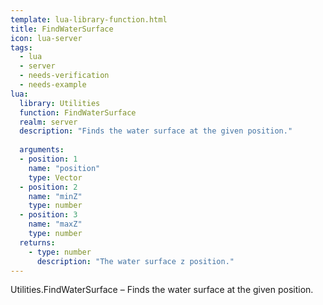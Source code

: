 ```yaml
---
template: lua-library-function.html
title: FindWaterSurface
icon: lua-server
tags:
  - lua
  - server
  - needs-verification
  - needs-example
lua:
  library: Utilities
  function: FindWaterSurface
  realm: server
  description: "Finds the water surface at the given position."
  
  arguments:
  - position: 1
    name: "position"
    type: Vector
  - position: 2
    name: "minZ"
    type: number
  - position: 3
    name: "maxZ"
    type: number
  returns:
    - type: number
      description: "The water surface z position."
---
```


<div class="lua__search__keywords">
Utilities.FindWaterSurface &#x2013; Finds the water surface at the given position.
</div>
